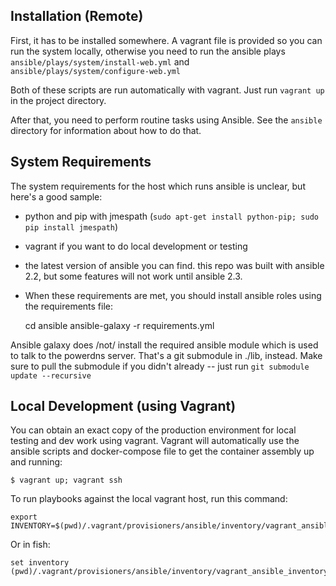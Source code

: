 ## Installation (Remote)

First, it has to be installed somewhere. A vagrant file is provided so you can run the system locally, otherwise you need to run the ansible plays `ansible/plays/system/install-web.yml` and `ansible/plays/system/configure-web.yml`

Both of these scripts are run automatically with vagrant. Just run `vagrant up` in the project directory.

After that, you need to perform routine tasks using Ansible. See the `ansible` directory for information about how to do that.

## System Requirements

The system requirements for the host which runs ansible is unclear, but here's a good sample:

* python and pip with jmespath (`sudo apt-get install python-pip; sudo pip install jmespath`)
* vagrant if you want to do local development or testing
* the latest version of ansible you can find. this repo was built with ansible 2.2, but some features will not work until ansible 2.3.
* When these requirements are met, you should install ansible roles using the requirements file:

    cd ansible
    ansible-galaxy -r requirements.yml

Ansible galaxy does /not/ install the required ansible module which is used to talk to the powerdns server. That's a git submodule in ./lib, instead. Make sure to pull the submodule if you didn't already -- just run `git submodule update --recursive`

## Local Development (using Vagrant)

You can obtain an exact copy of the production environment for local testing and dev work using vagrant. Vagrant will automatically use the ansible scripts and docker-compose file to get the container assembly up and running:

    $ vagrant up; vagrant ssh

To run playbooks against the local vagrant host, run this command:

	export INVENTORY=$(pwd)/.vagrant/provisioners/ansible/inventory/vagrant_ansible_inventory

Or in fish: 

	set inventory (pwd)/.vagrant/provisioners/ansible/inventory/vagrant_ansible_inventory
